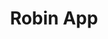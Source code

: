 ---
description: 登录界面就见功力，里面如何还不知道，因为需要facebook登录。
layout: post
results:
- primaryGenreName: Lifestyle
  version: '1.0.0'
  artworkUrl100: http://a327.phobos.apple.com/us/r30/Purple6/v4/c3/51/aa/c351aa0c-2eaa-e8c1-e168-a03463993e81/mzl.ygaiuzhq.png
  trackViewUrl: https://itunes.apple.com/cn/app/robin-app/id895710578?mt=8&uo=4
  artworkUrl60: http://a220.phobos.apple.com/us/r30/Purple3/v4/c6/7a/e9/c67ae9f6-4341-c7ef-a799-09acf4a0d8fd/AppIcon60x60_2x.png
  minimumOsVersion: '7.0'
  sellerName: Adam Suczewski
  supportedDevices:
  - iPadMini4G
  - iPodTouchFifthGen
  - iPhone4S
  - iPhone5c
  - iPadFourthGen4G
  - iPadFourthGen
  - iPhone5
  - iPadThirdGen4G
  - iPadThirdGen
  - iPad2Wifi
  - iPhone5s
  - iPad23G
  - iPhone4
  - iPadMini
  genres:
  - 生活
  - 社交
  trackName: Robin App
  description: 'Play. Robin is a series of games to explore and expand your
    network.


    Influence. Help your friends play and connect with you.


    Connect. Each game offers a new way for you to connect with old friends
    and new matches.'
  price: 0
  trackId: 895710578
  releaseDate: '2014-07-23T03:52:18Z'
  screenshotUrls:
  - http://a5.mzstatic.com/us/r30/Purple/v4/f1/32/15/f132151c-e271-f109-30b3-dab15db5c04a/screen1136x1136.jpeg
  - http://a2.mzstatic.com/us/r30/Purple4/v4/55/aa/6a/55aa6aae-3597-9c76-956a-cddc0693f359/screen1136x1136.jpeg
  - http://a2.mzstatic.com/us/r30/Purple4/v4/9c/b2/0e/9cb20edb-0c03-051d-57e1-b1d8ffe2cef9/screen1136x1136.jpeg
  - http://a4.mzstatic.com/us/r30/Purple/v4/e0/7e/05/e07e0536-8e61-dae8-bc04-518447bac89d/screen1136x1136.jpeg
  - http://a1.mzstatic.com/us/r30/Purple4/v4/42/e2/07/42e207ff-7765-5273-cc55-f5a3d6ca228f/screen1136x1136.jpeg
  artistViewUrl: https://itunes.apple.com/cn/artist/adam-suczewski/id739672106?uo=4
  primaryGenreId: 6012
  kind: software
  fileSizeBytes: '7877892'
  bundleId: com.baseforty.Robin
  sellerUrl: http://robinme.com
  trackContentRating: 17+
  artistName: Adam Suczewski
  trackCensoredName: Robin App
  isGameCenterEnabled: false
  contentAdvisoryRating: 17+
  languageCodesISO2A:
  - EN
  features: &a []
  wrapperType: software
  artworkUrl512: http://a327.phobos.apple.com/us/r30/Purple6/v4/c3/51/aa/c351aa0c-2eaa-e8c1-e168-a03463993e81/mzl.ygaiuzhq.png
  formattedPrice: 免费
  artistId: 739672106
  genreIds:
  - '6012'
  - '6005'
  currency: CNY
  ipadScreenshotUrls: *a
category: 生活
tags: tag1
resultCount: 1
title: Robin App

---